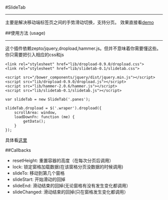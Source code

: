 #SlideTab
***

主要是解决移动端标签页之间的手势滑动切换，支持分页。
效果直接看[demo](http://fa-ge.github.io/slidetab/dist/index.html)

##使用方法 (usage)
***
这个插件依赖zepto/jquery,dropload,hammer.js。但并不意味着你需要懂这些。你只需要把引入相应的css和js

    <link rel="stylesheet" href="lib/dropload-0.9.0/dropload.css">
    <link rel="stylesheet" href="lib/slidetab-0.1/slidetab.css">

	<script src="/bower_components/jquery/dist/jquery.min.js"></script>
	<script src="lib/dropload-0.9.0/dropload.js"></script>
	<script src="lib/hammer-2.0.6/hammer.js"></script>
	<script src="lib/slidetab-0.1/slidetab.js"></script>

    var slideTab = new SlideTab('.panes');

    slideTab.dropload = $('.wraper').dropload({
        scrollArea: window,
        loadDownFn: function (me) {
            getData();
        }
    });

 具体看[这里](https://github.com/fa-ge/slidetab/blob/master/app/scripts/main.js)

##Callbacks

* resetHeight: 重置容器的高度（在每次分页后调用）
* lock: 锁定窗格加载数据(在该窗格分页没数据的时候调用)
* slideTo: 移动到第几个窗格
* slideStart: 开始滑动的回掉
* slideEnd: 滑动结束的回掉(无论窗格有没有发生变化都调用）
* slideChanged: 滑动结束的回掉(只在窗格发生变化都调用）


